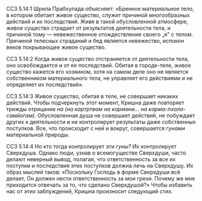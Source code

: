ССЗ 5.14:1	Шрила Прабхупада объясняет: «Бренное материальное тело, в котором обитает живое существо, служит причиной многообразных действий и их последствий. Живя в такой обусловленной атмосфере, живое существо страдает от результатов деятельности тела, и причиной тому — невежественное отождествление своего „я" с телом. Причиной телесных страданий и бед является невежество, испокон веков покрывающее живое существо.

ССЗ 5.14:2	Когда живое существо отстраняется от деятельности тела, оно освобождается и от ее последствий. Обитая в городе-теле, живое существо кажется его хозяином, хотя на самом деле оно не является собственником материального тела, не управляет его действиями и не определяет их последствий».

ССЗ 5.14:3	Живое существо, обитая в теле, не совершает никаких действий. Чтобы подчеркнуть этот момент, Кришна даже повторяет трижды отрицание _на (на картртвам на кармани... на карма-пхала-самйогам)._ Обусловленная душа не совершает действий, не побуждает других к деятельности и не контролирует результаты даже собственных поступков. Все, что происходит с ней и вокруг, совершается _гунами_ материальной природы.

ССЗ 5.14:4	Но кто тогда контролирует эти _гуны?_ Их контролирует Сверхдуша. Однако люди, узнав о всемогуществе Сверхдуши, часто делают неверный вывод, полагая, что ответственность за все их поступки и последствия этих поступков должна лечь на Сверхдушу. Их образ мыслей таков: «Поскольку Господь в форме Сверхдуши всё делает, Он должен нести ответственность за мои грехи. Почему же мне приходится отвечать за то, что сделано Сверхдушой?» Чтобы избавить нас от этих заблуждений, Кришна произносит следующий стих.